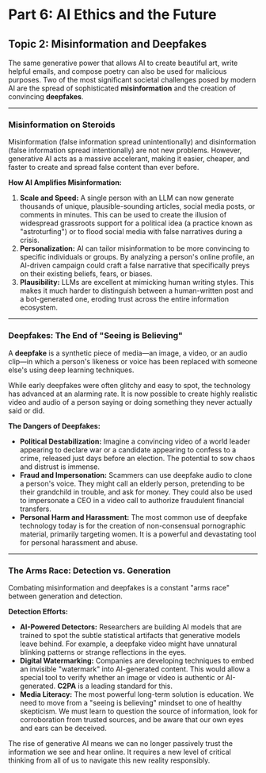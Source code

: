 # Part 6: AI Ethics and the Future
## Topic 2: Misinformation and Deepfakes

The same generative power that allows AI to create beautiful art, write helpful emails, and compose poetry can also be used for malicious purposes. Two of the most significant societal challenges posed by modern AI are the spread of sophisticated **misinformation** and the creation of convincing **deepfakes**.

---

### Misinformation on Steroids

Misinformation (false information spread unintentionally) and disinformation (false information spread intentionally) are not new problems. However, generative AI acts as a massive accelerant, making it easier, cheaper, and faster to create and spread false content than ever before.

**How AI Amplifies Misinformation:**

1.  **Scale and Speed:** A single person with an LLM can now generate thousands of unique, plausible-sounding articles, social media posts, or comments in minutes. This can be used to create the illusion of widespread grassroots support for a political idea (a practice known as "astroturfing") or to flood social media with false narratives during a crisis.
2.  **Personalization:** AI can tailor misinformation to be more convincing to specific individuals or groups. By analyzing a person's online profile, an AI-driven campaign could craft a false narrative that specifically preys on their existing beliefs, fears, or biases.
3.  **Plausibility:** LLMs are excellent at mimicking human writing styles. This makes it much harder to distinguish between a human-written post and a bot-generated one, eroding trust across the entire information ecosystem.

---

### Deepfakes: The End of "Seeing is Believing"

A **deepfake** is a synthetic piece of media—an image, a video, or an audio clip—in which a person's likeness or voice has been replaced with someone else's using deep learning techniques.

While early deepfakes were often glitchy and easy to spot, the technology has advanced at an alarming rate. It is now possible to create highly realistic video and audio of a person saying or doing something they never actually said or did.

**The Dangers of Deepfakes:**

*   **Political Destabilization:** Imagine a convincing video of a world leader appearing to declare war or a candidate appearing to confess to a crime, released just days before an election. The potential to sow chaos and distrust is immense.
*   **Fraud and Impersonation:** Scammers can use deepfake audio to clone a person's voice. They might call an elderly person, pretending to be their grandchild in trouble, and ask for money. They could also be used to impersonate a CEO in a video call to authorize fraudulent financial transfers.
*   **Personal Harm and Harassment:** The most common use of deepfake technology today is for the creation of non-consensual pornographic material, primarily targeting women. It is a powerful and devastating tool for personal harassment and abuse.

---

### The Arms Race: Detection vs. Generation

Combating misinformation and deepfakes is a constant "arms race" between generation and detection.

**Detection Efforts:**
*   **AI-Powered Detectors:** Researchers are building AI models that are trained to spot the subtle statistical artifacts that generative models leave behind. For example, a deepfake video might have unnatural blinking patterns or strange reflections in the eyes.
*   **Digital Watermarking:** Companies are developing techniques to embed an invisible "watermark" into AI-generated content. This would allow a special tool to verify whether an image or video is authentic or AI-generated. **C2PA** is a leading standard for this.
*   **Media Literacy:** The most powerful long-term solution is education. We need to move from a "seeing is believing" mindset to one of healthy skepticism. We must learn to question the source of information, look for corroboration from trusted sources, and be aware that our own eyes and ears can be deceived.

The rise of generative AI means we can no longer passively trust the information we see and hear online. It requires a new level of critical thinking from all of us to navigate this new reality responsibly.
